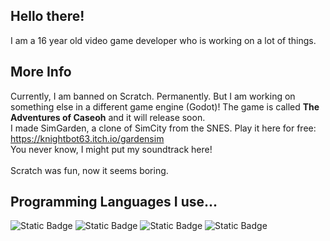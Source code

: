 ## Hello there!
I am a 16 year old video game developer who is working on a lot of things.

## More Info
Currently, I am banned on Scratch. Permanently. But I am working on something else in a different game engine (Godot)! The game is called **The Adventures of Caseoh** and it will release soon.
<br>I made SimGarden, a clone of SimCity from the SNES. Play it here for free: https://knightbot63.itch.io/gardensim<br>
You never know, I might put my soundtrack here!<br><br>
Scratch was fun, now it seems boring.
## Programming Languages I use...
![Static Badge](https://img.shields.io/badge/-godot-blue?style=for-the-badge&logo=godot%20engine&logoColor=white&labelColor=black&color=blue)
![Static Badge](https://img.shields.io/badge/-Python-black?style=for-the-badge&logo=python&labelColor=black&color=black)
![Static Badge](https://img.shields.io/badge/-Javascript-black?style=for-the-badge&logo=javascript&labelColor=black&color=black)
![Static Badge](https://img.shields.io/badge/-html-black?style=for-the-badge&logo=html5&labelColor=black&color=black)
<br><br>
